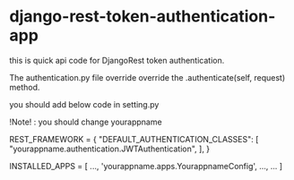 # django-rest-token-authentication-app


this is quick api code for DjangoRest token authentication.

The authentication.py file override override the .authenticate(self, request) method.

you should add below code in setting.py

!Note! : you should change yourappname 

REST_FRAMEWORK = {
    "DEFAULT_AUTHENTICATION_CLASSES": [
        "yourappname.authentication.JWTAuthentication",
    ],
}

INSTALLED_APPS = [
 ...,
    'yourappname.apps.YourappnameConfig',
 ...,
 ...
]

 
